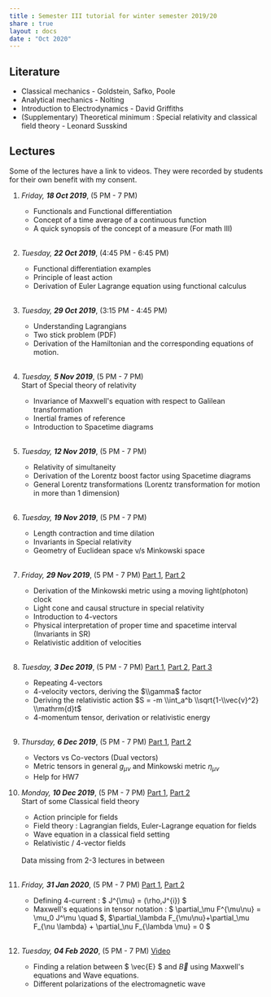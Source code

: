```yaml
---
title : Semester III tutorial for winter semester 2019/20
share : true
layout : docs
date : "Oct 2020"
---
```




## Literature

- Classical mechanics - Goldstein, Safko, Poole
- Analytical mechanics - Nolting
- Introduction to Electrodynamics - David Griffiths
- (Supplementary) Theoretical minimum : Special relativity and classical field theory - Leonard Susskind

## Lectures

Some of the lectures have a link to videos. They were recorded by students for their own benefit with my consent.

1. *Friday, **18 Oct 2019***, (5 PM - 7 PM)
   - Functionals and Functional differentiation
   - Concept of a time average of a continuous function
   - A quick synopsis of the concept of a measure (For math III)
   <br> <br>

1. *Tuesday, **22 Oct 2019***, (4:45 PM - 6:45 PM)
   - Functional differentiation examples
   - Principle of least action
   - Derivation of Euler Lagrange equation using functional calculus
   <br> <br>

1. *Tuesday, **29 Oct 2019***, (3:15 PM - 4:45 PM)
   - Understanding Lagrangians
   - Two stick problem (PDF)
   - Derivation of the Hamiltonian and the corresponding equations of motion.
   <br> <br>

1. *Tuesday, **5 Nov 2019***, (5 PM - 7 PM) <br>
   Start of Special theory of relativity
   - Invariance of Maxwell's equation with respect to Galilean transformation
   - Inertial frames of reference
   - Introduction to Spacetime diagrams
   <br><br>

1. *Tuesday, **12 Nov 2019***, (5 PM - 7 PM)

   - Relativity of simultaneity
   - Derivation of the Lorentz boost factor using Spacetime diagrams
   - General Lorentz transformations (Lorentz transformation for motion in more than 1 dimension)
<br><br>

1. *Tuesday, **19 Nov 2019***, (5 PM - 7 PM)

   - Length contraction and time dilation
   - Invariants in Special relativity
   - Geometry of Euclidean space v/s Minkowski space
<br><br>

1. *Friday, **29 Nov 2019***, (5 PM - 7 PM)   [Part 1](https://www.youtube.com/watch?v=5r2iRfSlli0&list=PLie_Zxd9P-wGwW0skppjWbJUy7ifBbZPY&index=1), [Part 2](https://www.youtube.com/watch?v=UtRNJOvgbHo&list=PLie_Zxd9P-wGwW0skppjWbJUy7ifBbZPY&index=2)

   - Derivation of the Minkowski metric using a moving light(photon) clock
   - Light cone and causal structure in special relativity
   - Introduction to 4-vectors
   - Physical interpretation of proper time and spacetime interval (Invariants in SR)
   - Relativistic addition of velocities

   <br>

1. *Tuesday, **3 Dec 2019***, (5 PM - 7 PM) [Part 1](https://www.youtube.com/watch?v=YTD__GeSayc&list=PLie_Zxd9P-wGwW0skppjWbJUy7ifBbZPY&index=3), [Part 2](https://www.youtube.com/watch?v=iD-MZdrp5vw&list=PLie_Zxd9P-wGwW0skppjWbJUy7ifBbZPY&index=4), [Part 3](https://www.youtube.com/watch?v=FmS0Z5Ge4kA&list=PLie_Zxd9P-wGwW0skppjWbJUy7ifBbZPY&index=5)
    - Repeating 4-vectors
    - 4-velocity vectors, deriving the  $\\gamma$  factor
    - Deriving the relativistic action $S = -m \\int_a^b \\sqrt{1-\\vec{v}^2} \\mathrm{d}t$
    - 4-momentum tensor, derivation or relativistic energy

    <br>

1. *Thursday, **6 Dec 2019***, (5 PM - 7 PM) [Part 1](https://www.youtube.com/watch?v=n2MYq7euHYc&list=PLie_Zxd9P-wGwW0skppjWbJUy7ifBbZPY&index=6), [Part 2](https://www.youtube.com/watch?v=eXMm3Tj8JUU&list=PLie_Zxd9P-wGwW0skppjWbJUy7ifBbZPY&index=7)
    - Vectors vs Co-vectors (Dual vectors)
    - Metric tensors in general $g_{\mu\nu}$ and Minkowski metric $\eta_{\mu\nu}$
    - Help for HW7


1. *Monday, **10 Dec 2019***, (5 PM - 7 PM) [Part 1](https://www.youtube.com/watch?v=-wPrmkJzxDA&list=PLie_Zxd9P-wGwW0skppjWbJUy7ifBbZPY&index=8), [Part 2](https://www.youtube.com/watch?v=Lw5MKxqBWPY&list=PLie_Zxd9P-wGwW0skppjWbJUy7ifBbZPY&index=9) <br>
    Start of some Classical field theory
    - Action principle for fields
    - Field theory : Lagrangian fields, Euler-Lagrange equation for fields
    - Wave equation in a classical field setting
    - Relativistic / 4-vector fields

    <br>
    Data missing from 2-3 lectures in between
    <br>
    <br>

1. *Friday, **31 Jan 2020***, (5 PM - 7 PM) [Part 1](https://www.youtube.com/watch?v=g24OmdduSvc&list=PLie_Zxd9P-wGwW0skppjWbJUy7ifBbZPY&index=10), [Part 2](https://www.youtube.com/watch?v=uYylVt8t5Yw&list=PLie_Zxd9P-wGwW0skppjWbJUy7ifBbZPY&index=11)
    - Defining 4-current : $ J^{\mu} = (\rho,J^{i}) $
    - Maxwell's equations in tensor notation : $ \partial_\mu F^{\mu\nu} = \mu_0 J^\mu \quad $, $\partial_\lambda F_{\mu\nu}+\partial_\mu F_{\nu \lambda} + \partial_\nu F_{\lambda \mu} = 0 $

    <br>

1. *Tuesday, **04 Feb 2020***, (5 PM - 7 PM) [Video](https://www.youtube.com/watch?v=g24OmdduSvc&list=PLie_Zxd9P-wGwW0skppjWbJUy7ifBbZPY&index=12)
    - Finding a relation between $ \vec{E} $ and $\vec{B}$ using Maxwell's equations and Wave equations.
    - Different polarizations of the electromagnetic wave

